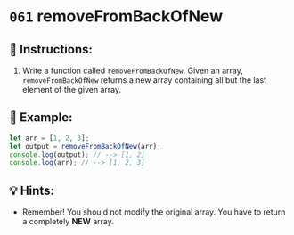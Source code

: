 # `061` removeFromBackOfNew

## 📝 Instructions:

1. Write a function called `removeFromBackOfNew`. Given an array, `removeFromBackOfNew` returns a new array containing all but the last element of the given array.

## 📎 Example:

```Javascript
let arr = [1, 2, 3];
let output = removeFromBackOfNew(arr);
console.log(output); // --> [1, 2]
console.log(arr); // --> [1, 2, 3]
```
## 💡 Hints:

+ Remember! You should not modify the original array. You have to return a completely **NEW** array.
